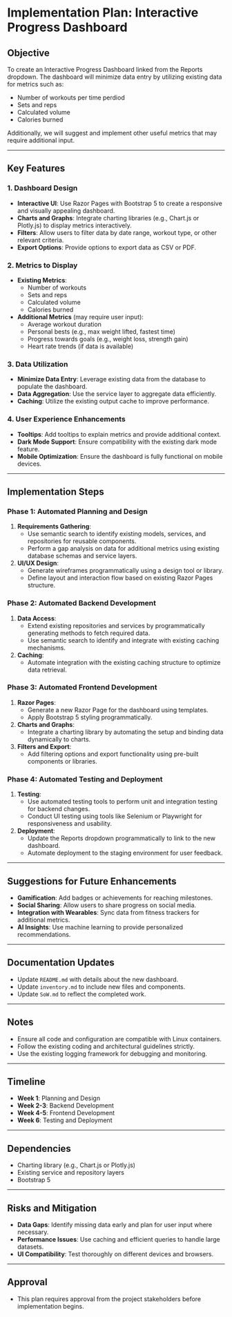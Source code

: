 # Implementation Plan: Interactive Progress Dashboard

## Objective
To create an Interactive Progress Dashboard linked from the Reports dropdown. The dashboard will minimize data entry by utilizing existing data for metrics such as:
- Number of workouts per time perdiod
- Sets and reps
- Calculated volume
- Calories burned

Additionally, we will suggest and implement other useful metrics that may require additional input.

---

## Key Features

### 1. Dashboard Design
- **Interactive UI**: Use Razor Pages with Bootstrap 5 to create a responsive and visually appealing dashboard.
- **Charts and Graphs**: Integrate charting libraries (e.g., Chart.js or Plotly.js) to display metrics interactively.
- **Filters**: Allow users to filter data by date range, workout type, or other relevant criteria.
- **Export Options**: Provide options to export data as CSV or PDF.

### 2. Metrics to Display
- **Existing Metrics**:
  - Number of workouts
  - Sets and reps
  - Calculated volume
  - Calories burned
- **Additional Metrics** (may require user input):
  - Average workout duration
  - Personal bests (e.g., max weight lifted, fastest time)
  - Progress towards goals (e.g., weight loss, strength gain)
  - Heart rate trends (if data is available)

### 3. Data Utilization
- **Minimize Data Entry**: Leverage existing data from the database to populate the dashboard.
- **Data Aggregation**: Use the service layer to aggregate data efficiently.
- **Caching**: Utilize the existing output cache to improve performance.

### 4. User Experience Enhancements
- **Tooltips**: Add tooltips to explain metrics and provide additional context.
- **Dark Mode Support**: Ensure compatibility with the existing dark mode feature.
- **Mobile Optimization**: Ensure the dashboard is fully functional on mobile devices.

---

## Implementation Steps

### Phase 1: Automated Planning and Design
1. **Requirements Gathering**:
   - Use semantic search to identify existing models, services, and repositories for reusable components.
   - Perform a gap analysis on data for additional metrics using existing database schemas and service layers.
2. **UI/UX Design**:
   - Generate wireframes programmatically using a design tool or library.
   - Define layout and interaction flow based on existing Razor Pages structure.

### Phase 2: Automated Backend Development
1. **Data Access**:
   - Extend existing repositories and services by programmatically generating methods to fetch required data.
   - Use semantic search to identify and integrate with existing caching mechanisms.
2. **Caching**:
   - Automate integration with the existing caching structure to optimize data retrieval.

### Phase 3: Automated Frontend Development
1. **Razor Pages**:
   - Generate a new Razor Page for the dashboard using templates.
   - Apply Bootstrap 5 styling programmatically.
2. **Charts and Graphs**:
   - Integrate a charting library by automating the setup and binding data dynamically to charts.
3. **Filters and Export**:
   - Add filtering options and export functionality using pre-built components or libraries.

### Phase 4: Automated Testing and Deployment
1. **Testing**:
   - Use automated testing tools to perform unit and integration testing for backend changes.
   - Conduct UI testing using tools like Selenium or Playwright for responsiveness and usability.
2. **Deployment**:
   - Update the Reports dropdown programmatically to link to the new dashboard.
   - Automate deployment to the staging environment for user feedback.

---

## Suggestions for Future Enhancements
- **Gamification**: Add badges or achievements for reaching milestones.
- **Social Sharing**: Allow users to share progress on social media.
- **Integration with Wearables**: Sync data from fitness trackers for additional metrics.
- **AI Insights**: Use machine learning to provide personalized recommendations.

---

## Documentation Updates
- Update `README.md` with details about the new dashboard.
- Update `inventory.md` to include new files and components.
- Update `SoW.md` to reflect the completed work.

---

## Notes
- Ensure all code and configuration are compatible with Linux containers.
- Follow the existing coding and architectural guidelines strictly.
- Use the existing logging framework for debugging and monitoring.

---

## Timeline
- **Week 1**: Planning and Design
- **Week 2-3**: Backend Development
- **Week 4-5**: Frontend Development
- **Week 6**: Testing and Deployment

---

## Dependencies
- Charting library (e.g., Chart.js or Plotly.js)
- Existing service and repository layers
- Bootstrap 5

---

## Risks and Mitigation
- **Data Gaps**: Identify missing data early and plan for user input where necessary.
- **Performance Issues**: Use caching and efficient queries to handle large datasets.
- **UI Compatibility**: Test thoroughly on different devices and browsers.

---

## Approval
- This plan requires approval from the project stakeholders before implementation begins.
